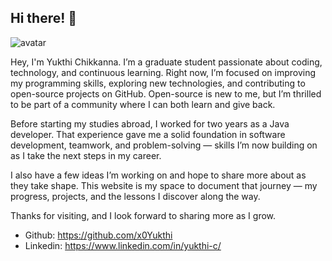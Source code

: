 ## Hi there! 👋

<img class="avatar" src="https://avataaars.io/?avatarStyle=Circle&topType=ShortHairShortCurly&accessoriesType=Prescription02&hairColor=Black&facialHairType=Blank&clotheType=BlazerShirt&eyeType=Happy&eyebrowType=DefaultNatural&mouthType=Default&skinColor=Pale" alt="avatar">

Hey, I'm Yukthi Chikkanna. I’m a graduate student passionate about coding, technology, and continuous learning. Right now, I’m focused on improving my programming skills, exploring new technologies, and contributing to open-source projects on GitHub. Open-source is new to me, but I’m thrilled to be part of a community where I can both learn and give back.

Before starting my studies abroad, I worked for two years as a Java developer. That experience gave me a solid foundation in software development, teamwork, and problem-solving — skills I’m now building on as I take the next steps in my career.

I also have a few ideas I’m working on and hope to share more about as they take shape. This website is my space to document that journey — my progress, projects, and the lessons I discover along the way.

Thanks for visiting, and I look forward to sharing more as I grow.

- Github: https://github.com/x0Yukthi
- Linkedin: https://www.linkedin.com/in/yukthi-c/

